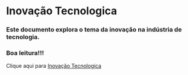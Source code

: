 # Inovação Tecnologica

### Este documento explora o tema da inovação na indústria de tecnologia.
### Boa leitura!!!

Clique aqui para 
[Inovação Tecnologica](https://github.com/WellingtonADS/Inovcacao-Tecnologica/blob/435945f7c73549d006503a0c0b9aedc083eab222/Inova%C3%A7%C3%A3o%20Tecnologica.pdf)
